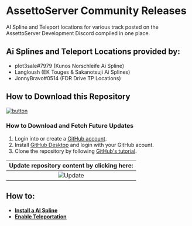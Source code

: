 # AssettoServer Community Releases
AI Spline and Teleport locations for various track posted on the AssettoServer Development Discord compiled in one place.

## Ai Splines and Teleport Locations provided by:
- plot3sale#7979 (Kunos Norschleife Ai Spline)
- Langloush (EK Touges & Sakanotsuji Ai Splines)
- JonnyBravo#0514 (FDR Drive TP Locations)

## How to Download this Repository
[![button](https://img.shields.io/github/repo-size/c1xtz/AssettoServer-CommunityReleases?color=black&labelColor=white&label=Download&logo=data%3Aimage%2Fsvg%2Bxml%3Bbase64%2CPHN2ZyB4bWxucz0iaHR0cDovL3d3dy53My5vcmcvMjAwMC9zdmciIHZpZXdCb3g9IjAgMCAyNCAyNCIgd2lkdGg9IjI0IiBoZWlnaHQ9IjI0Ij48cGF0aCBkPSJNNC45NyAxMS4wM2EuNzUuNzUgMCAxMTEuMDYtMS4wNkwxMSAxNC45NFYyLjc1YS43NS43NSAwIDAxMS41IDB2MTIuMTlsNC45Ny00Ljk3YS43NS43NSAwIDExMS4wNiAxLjA2bC02LjI1IDYuMjVhLjc1Ljc1IDAgMDEtMS4wNiAwbC02LjI1LTYuMjV6bS0uMjIgOS40N2EuNzUuNzUgMCAwMDAgMS41aDE0LjVhLjc1Ljc1IDAgMDAwLTEuNUg0Ljc1eiI%2BPC9wYXRoPjwvc3ZnPg%3D%3D&style=for-the-badge)](https://github.com/C1XTZ/AssettoServer-CommunityReleases/archive/refs/heads/master.zip "Download ZIP")

### How to Download and Fetch Future Updates
1. Login into or create a [GitHub account](https://github.com/login).
2. Install [GitHub Desktop](https://desktop.github.com/) and login with your GitHub acount.
3. Clone the repository by following [GitHub's tutorial](https://docs.github.com/en/desktop/contributing-and-collaborating-using-github-desktop/adding-and-cloning-repositories/cloning-a-repository-from-github-to-github-desktop "GitHub Tutorial").

| Update repository content by clicking here: |
|:---:|
| ![Update](https://user-images.githubusercontent.com/90503800/138611389-dfbdcadc-48e2-4d20-8e1b-2b72b511f338.png) |

## How to:
- **[Install a AI Spline](https://github.com/C1XTZ/AssettoServer-CommunityReleases/wiki/Installing-a-AI-Spline)**
- **[Enable Teleportation](https://github.com/C1XTZ/AssettoServer-CommunityReleases/wiki/Enabling-Teleportation)**
